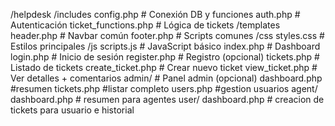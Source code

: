 /helpdesk
  /includes
    config.php         # Conexión DB y funciones
    auth.php           # Autenticación
    ticket_functions.php # Lógica de tickets
  /templates
    header.php         # Navbar común
    footer.php         # Scripts comunes
  /css
    styles.css         # Estilos principales
  /js
    scripts.js         # JavaScript básico
  index.php           # Dashboard
  login.php           # Inicio de sesión
  register.php        # Registro (opcional)
  tickets.php         # Listado de tickets
  create_ticket.php    # Crear nuevo ticket
  view_ticket.php      # Ver detalles + comentarios
  admin/              # Panel admin (opcional)
    dashboard.php     #resumen
    tickets.php       #listar completo
    users.php         #gestion usuarios
  agent/
    dashboard.php     # resumen para agentes
  user/
    dashboard.php     # creacion de tickets para usuario e historial
  